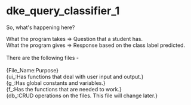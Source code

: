 # dke_query_classifier_1
So, what's happening here? <br>

What the program takes => Question that a student has. <br>
What the program gives => Response based on the class label predicted. <br>
<br>
There are the following files - <br>
<br>
{File_Name:Purpose}<br>
{ui_:Has functions that deal with user input and output.} <br>
{g_:Has global constants and variables.}<br>
{f_:Has the functions that are needed to work.} <br>
{db_:CRUD operations on the files. This file will change later.} <br>
